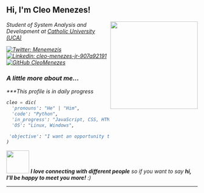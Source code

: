 <h2> Hi, I'm Cleo Menezes!</h2>
<img align='right' src="https://media.giphy.com/media/ieyl9zmCjO4b4t6qoY/giphy.gif" width="230">
<p><em>Student of System Analysis and Development at <a href="https://www.uca.edu.br">Catholic University (UCA)

[![Twitter: Menemezis](https://img.shields.io/twitter/follow/Menemezis?style=social)](https://twitter.com/Menemezis)
[![Linkedin: cleo-menezes-jr-907a92191](https://img.shields.io/badge/-cleo-menezes-jr-907a92191-blue?style=flat-square&logo=Linkedin&logoColor=white&link=https://www.linkedin.com/in/cleo-menezes-jr-907a92191/)](https://www.linkedin.com/in/cleo-menezes-jr-907a92191/)
[![GitHub CleoMenezes](https://img.shields.io/github/followers/CleoMenezes?label=follow&style=social)](https://github.com/CleoMenezes)


### A little more about me...  
***This profile is in daily progress

```Python
cleo = dic(
  'pronouns': "He" | "Him",
  'code': "Python",
  'in_progress': "JavaScript, CSS, HTML",
  'OS': "Linux, Windows",
  
 'objective': "I want an opportunity to start in the field and be able to show that I can learn and execute everything that is proposed to me."
)
```

<img src="https://media.giphy.com/media/LnQjpWaON8nhr21vNW/giphy.gif" width="60"> <em><b>I love connecting with different people</b> so if you want to say <b>hi, I'll be happy to meet you more!</b> :)</em>

---
